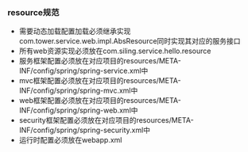 ### resource规范

+ 需要动态加载配置加载必须继承实现com.tower.service.web.impl.AbsResource同时实现其对应的服务接口
+ 所有web资源实现必须放在com.siling.service.hello.resource
+ 服务框架配置必须放在对应项目的resources/META-INF/config/spring/spring-service.xml中
+ mvc框架配置必须放在对应项目的resources/META-INF/config/spring/spring-mvc.xml中
+ web框架配置必须放在对应项目的resources/META-INF/config/spring/spring-web.xml中
+ security框架配置必须放在对应项目的resources/META-INF/config/spring/spring-security.xml中
+ 运行时配置必须放在webapp.xml
	

